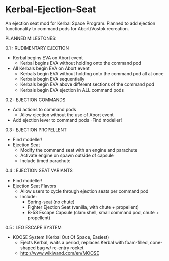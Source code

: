 Kerbal-Ejection-Seat
====================

An ejection seat mod for Kerbal Space Program. Planned to add ejection functionality to command pods for Abort/Vostok recreation. 

PLANNED MILESTONES:

0.1 : RUDIMENTARY EJECTION
  - Kerbal begins EVA on Abort event
    - Kerbal begins EVA without holding onto the command pod
  - All Kerbals begin EVA on Abort event
    - Kerbals begin EVA without holding onto the command pod all at once
    - Kerbals begin EVA sequentially
    - Kerbals begin EVA above different sections of the command pod
    - Kerbals begin EVA ejection in ALL command pods

0.2 : EJECTION COMMANDS
  - Add actions to command pods
    - Allow ejection without the use of Abort event
  - Add ejection lever to command pods
    -Find modeller!

0.3 : EJECTION PROPELLENT
  - Find modeller!
  - Ejection Seat
    - Modify the command seat with an engine and parachute
    - Activate engine on spawn outside of capsule
    - Include timed parachute

0.4 : EJECTION SEAT VARIANTS
  - Find modeller!
  - Ejection Seat Flavors
    - Allow users to cycle through ejection seats per command pod
    - Include:
      - Spring-seat (no chute)
      - Fighter Ejection Seat (vanilla, with chute + propellent)
      - B-58 Escape Capsule (clam shell, small command pod, chute + propellent)

0.5 : LEO ESCAPE SYSTEM
  - KOOSE System (Kerbal Out Of Space, Easiest)
    - Ejects Kerbal, waits a period, replaces Kerbal with foam-filled, cone-shaped bag w/ re-entry rocket
    - http://www.wikiwand.com/en/MOOSE
